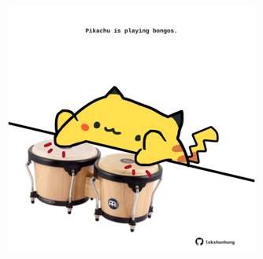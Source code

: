 <!-- built at 04/02/2022, 20:01:03 UTC -->
<p align="center">
  <img width="500" height="500" src="./ReadmeImage.svg">
</p>
